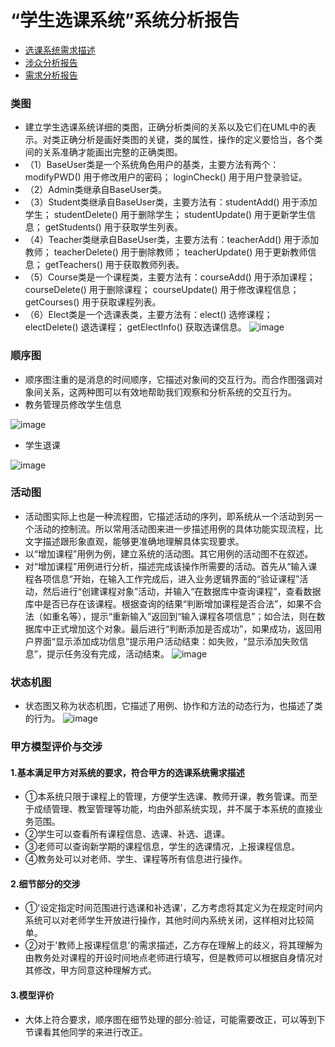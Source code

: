   
# “学生选课系统”系统分析报告
* [选课系统需求描述](https://github.com/llandll/OO-Course/blob/master/%E4%BD%9C%E4%B8%9A2%EF%BC%9A%E8%AF%BE%E7%A8%8B%E7%AE%A1%E7%90%86%E7%B3%BB%E7%BB%9F.md)
* [涉众分析报告](https://github.com/wcl199343/OO-Course/blob/master/%E4%BD%9C%E4%B8%9A3%EF%BC%9A%E6%B6%89%E4%BC%97%E5%88%86%E6%9E%90%E6%8A%A5%E5%91%8A%20.md)
* [需求分析报告](https://github.com/wcl199343/OO-Course/edit/master/%E4%BD%9C%E4%B8%9A4%EF%BC%9A%E9%9C%80%E6%B1%82%E5%88%86%E6%9E%90%E6%8A%A5%E5%91%8A.md)
### 类图
* 建立学生选课系统详细的类图，正确分析类间的关系以及它们在UML中的表示。对类正确分析是画好类图的关键，类的属性，操作的定义要恰当，各个类间的关系准确才能画出完整的正确类图。
* （1）BaseUser类是一个系统角色用户的基类，主要方法有两个：modifyPWD() 用于修改用户的密码； loginCheck() 用于用户登录验证。 
* （2）Admin类继承自BaseUser类。
* （3）Student类继承自BaseUser类，主要方法有：studentAdd() 用于添加学生； studentDelete() 用于删除学生； studentUpdate() 用于更新学生信息； getStudents() 用于获取学生列表。 
* （4）Teacher类继承自BaseUser类，主要方法有：teacherAdd() 用于添加教师； teacherDelete() 用于删除教师； teacherUpdate() 用于更新教师信息； getTeachers() 用于获取教师列表。 
* （5）Course类是一个课程类，主要方法有：courseAdd() 用于添加课程； courseDelete() 用于删除课程； courseUpdate() 用于修改课程信息； getCourses() 用于获取课程列表。 
* （6）Elect类是一个选课表类，主要方法有：elect() 选修课程； electDelete() 退选课程； getElectInfo() 获取选课信息。
![image](https://github.com/wcl199343/OO-Course/blob/master/picture/%E7%B3%BB%E7%BB%9F%E7%B1%BB%E5%9B%BE.png)
### 顺序图
* 顺序图注重的是消息的时间顺序，它描述对象间的交互行为。而合作图强调对象间关系，这两种图可以有效地帮助我们观察和分析系统的交互行为。
* 教务管理员修改学生信息

![image](https://github.com/wcl199343/OO-Course/blob/master/picture/%E9%A1%BA%E5%BA%8F%E5%9B%BE2.png)
* 学生退课

![image](https://github.com/wcl199343/OO-Course/blob/master/picture/%E9%A1%BA%E5%BA%8F%E5%9B%BE3.png)
### 活动图
* 活动图实际上也是一种流程图，它描述活动的序列，即系统从一个活动到另一个活动的控制流。所以常用活动图来进一步描述用例的具体功能实现流程，比文字描述跟形象直观，能够更准确地理解具体实现要求。
* 以“增加课程”用例为例，建立系统的活动图。其它用例的活动图不在叙述。
* 对“增加课程”用例进行分析，描述完成该操作所需要的活动。首先从“输入课程各项信息”开始，在输入工作完成后，进入业务逻辑界面的“验证课程”活动，然后进行“创建课程对象”活动，并输入“在数据库中查询课程”，查看数据库中是否已存在该课程。根据查询的结果“判断增加课程是否合法”，如果不合法（如重名等），提示“重新输入”返回到“输入课程各项信息”；如合法，则在数据库中正式增加这个对象。最后进行“判断添加是否成功”，如果成功，返回用户界面“显示添加成功信息”提示用户活动结束：如失败，“显示添加失败信息”，提示任务没有完成，活动结束。
![image](https://github.com/wcl199343/OO-Course/blob/master/picture/%E6%B4%BB%E5%8A%A8%E5%9B%BE.png)
### 状态机图
* 状态图又称为状态机图，它描述了用例、协作和方法的动态行为，也描述了类的行为。
![image](https://github.com/wcl199343/OO-Course/blob/master/picture/%E7%8A%B6%E6%80%81%E5%9B%BE1.png)
### 甲方模型评价与交涉
#### 1.基本满足甲方对系统的要求，符合甲方的选课系统需求描述
* ①本系统只限于课程上的管理，方便学生选课、教师开课，教务管课。而至于成绩管理、教室管理等功能，均由外部系统实现，并不属于本系统的直接业务范围。
* ②学生可以查看所有课程信息、选课、补选、退课。
* ③老师可以查询新学期的课程信息，学生的选课情况，上报课程信息。
* ④教务处可以对老师、学生、课程等所有信息进行操作。
#### 2.细节部分的交涉
* ①'设定指定时间范围进行选课和补选课'，乙方考虑将其定义为在规定时间内系统可以对老师学生开放进行操作，其他时间内系统关闭，这样相对比较简单。
* ②对于'教师上报课程信息'的需求描述，乙方存在理解上的歧义，将其理解为由教务处对课程的开设时间地点老师进行填写，但是教师可以根据自身情况对其修改，甲方同意这种理解方式。
#### 3.模型评价
* 大体上符合要求，顺序图在细节处理的部分:验证，可能需要改正，可以等到下节课看其他同学的来进行改正。
